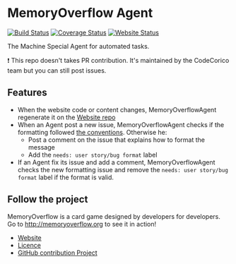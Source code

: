 # MemoryOverflow Agent

[![Build Status](https://travis-ci.org/CodeCorico/MemoryOverflow-agent.svg)](https://travis-ci.org/CodeCorico/MemoryOverflow-agent)
[![Coverage Status](https://img.shields.io/coveralls/CodeCorico/MemoryOverflow-agent.svg)](https://coveralls.io/r/CodeCorico/MemoryOverflow-agent)
[![Website Status](http://agent.memoryoverflow.org/status.svg)](https://github.com/CodeCorico/MemoryOverflow-website)

The Machine Special Agent for automated tasks.

:exclamation: This repo doesn't takes PR contribution. It's maintained by the CodeCorico team but you can still post issues.

## Features

- When the website code or content changes, MemoryOverflowAgent regenerate it on the [Website repo](https://github.com/CodeCorico/MemoryOverflow-website)
- When an Agent post a new issue, MemoryOverflowAgent checks if the formatting followed [the conventions](https://github.com/CodeCorico/MemoryOverflow/blob/master/CONTRIBUTING.md). Otherwise he:
  - Post a comment on the issue that explains how to format the message
  - Add the `needs: user story/bug format` label
- If an Agent fix its issue and add a comment, MemoryOverflowAgent checks the new formatting issue and remove the `needs: user story/bug format` label if the format is valid.

## Follow the project

MemoryOverflow is a card game designed by developers for developers. Go to http://memoryoverflow.org to see it in action!

* [Website](http://memoryoverflow.org)
* [Licence](https://github.com/CodeCorico/MemoryOverflow-website/blob/master/LICENSE)
* [GitHub contribution Project](https://github.com/CodeCorico/MemoryOverflow)
